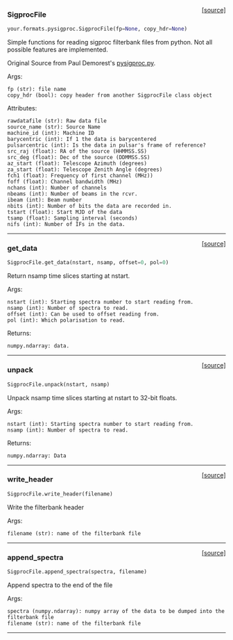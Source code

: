 <span style="float:right;">[[source]](https://github.com/thepetabyteproject/your/blob/master/your/formats/pysigproc.py#L15)</span>

### SigprocFile


```python
your.formats.pysigproc.SigprocFile(fp=None, copy_hdr=None)
```


Simple functions for reading sigproc filterbank files from python. Not all possible features are implemented.

Original Source from Paul Demorest's [pysigproc.py](https://github.com/demorest/pysigproc/blob/master/pysigproc.py).

Args: 


    fp (str): file name
    copy_hdr (bool): copy header from another SigprocFile class object

Attributes: 


    rawdatafile (str): Raw data file
    source_name (str): Source Name
    machine_id (int): Machine ID
    barycentric (int): If 1 the data is barycentered
    pulsarcentric (int): Is the data in pulsar's frame of reference?
    src_raj (float): RA of the source (HHMMSS.SS)
    src_deg (float): Dec of the source (DDMMSS.SS)
    az_start (float): Telescope Azimuth (degrees)
    za_start (float): Telescope Zenith Angle (degrees)
    fch1 (float): Frequency of first channel (MHz))
    foff (float): Channel bandwidth (MHz)
    nchans (int): Number of channels
    nbeams (int): Number of beams in the rcvr.
    ibeam (int): Beam number
    nbits (int): Number of bits the data are recorded in.
    tstart (float): Start MJD of the data
    tsamp (float): Sampling interval (seconds)
    nifs (int): Number of IFs in the data.


----

<span style="float:right;">[[source]](https://github.com/thepetabyteproject/your/blob/master/your/formats/pysigproc.py#L277)</span>

### get_data


```python
SigprocFile.get_data(nstart, nsamp, offset=0, pol=0)
```


Return nsamp time slices starting at nstart.

Args: 

    nstart (int): Starting spectra number to start reading from.
    nsamp (int): Number of spectra to read.
    offset (int): Can be used to offset reading from.
    pol (int): Which polarisation to read.

Returns: 

    numpy.ndarray: data.


----

<span style="float:right;">[[source]](https://github.com/thepetabyteproject/your/blob/master/your/formats/pysigproc.py#L308)</span>

### unpack


```python
SigprocFile.unpack(nstart, nsamp)
```


Unpack nsamp time slices starting at nstart to 32-bit floats.

Args: 

    nstart (int): Starting spectra number to start reading from.
    nsamp (int): Number of spectra to read.

Returns: 

    numpy.ndarray: Data


----

<span style="float:right;">[[source]](https://github.com/thepetabyteproject/your/blob/master/your/formats/pysigproc.py#L367)</span>

### write_header


```python
SigprocFile.write_header(filename)
```


Write the filterbank header

Args: 

    filename (str): name of the filterbank file


----

<span style="float:right;">[[source]](https://github.com/thepetabyteproject/your/blob/master/your/formats/pysigproc.py#L379)</span>

### append_spectra


```python
SigprocFile.append_spectra(spectra, filename)
```


Append spectra to the end of the file

Args: 

    spectra (numpy.ndarray): numpy array of the data to be dumped into the filterbank file
    filename (str): name of the filterbank file


----

